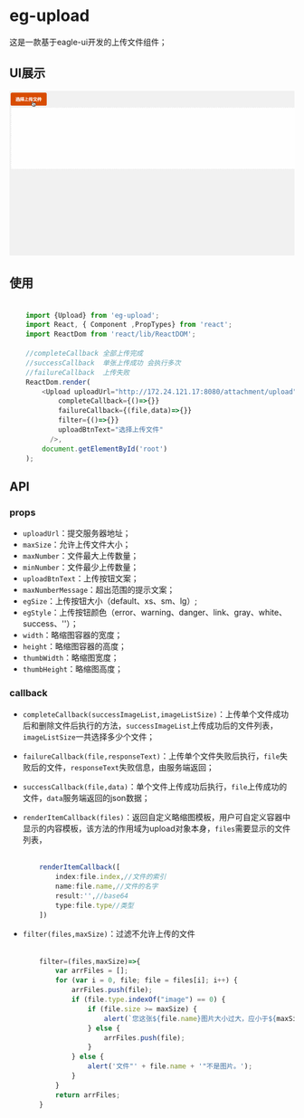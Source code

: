 # eg-upload

这是一款基于eagle-ui开发的上传文件组件；

## UI展示

![ui展示](example/img/test.gif)

## 使用

```js

	import {Upload} from 'eg-upload';
    import React, { Component ,PropTypes} from 'react';
    import ReactDom from 'react/lib/ReactDOM';
    
    //completeCallback 全部上传完成
    //successCallback  单张上传成功 会执行多次
    //failureCallback  上传失败
    ReactDom.render(
        <Upload uploadUrl="http://172.24.121.17:8080/attachment/upload" maxNumber={5} successCallback={(file,data)=>{}} 
          	completeCallback={()=>{}}
			failureCallback={(file,data)=>{}}
			filter={()=>{}}
			uploadBtnText="选择上传文件"
          />,
        document.getElementById('root')
    );

```

## API

### props
    
- `uploadUrl`：提交服务器地址；      
- `maxSize`：允许上传文件大小；           
- `maxNumber`：文件最大上传数量；   
- `minNumber`：文件最少上传数量；   
- `uploadBtnText`：上传按钮文案； 
- `maxNumberMessage`：超出范围的提示文案； 
- `egSize`：上传按钮大小（default、xs、sm、lg）;      
- `egStyle`：上传按钮颜色（error、warning、danger、link、gray、white、success、''）；      
- `width`：略缩图容器的宽度；       
- `height`：略缩图容器的高度；      
- `thumbWidth`：略缩图宽度；     
- `thumbHeight`：略缩图高度；        
    
### callback
    
- `completeCallback(successImageList,imageListSize)`：上传单个文件成功后和删除文件后执行的方法，`successImageList`上传成功后的文件列表，`imageListSize`一共选择多少个文件； 
     
- `failureCallback(file,responseText)`：上传单个文件失败后执行，`file`失败后的文件，`responseText`失败信息，由服务端返回；        

- `successCallback(file,data)`：单个文件上传成功后执行，`file`上传成功的文件，`data`服务端返回的json数据；      

- `renderItemCallback(files)`：返回自定义略缩图模板，用户可自定义容器中显示的内容模板，该方法的作用域为upload对象本身，`files`需要显示的文件列表，
        
    ```js
    
        renderItemCallback([
            index:file.index,//文件的索引
            name:file.name,//文件的名字
            result:'',//base64
            type:file.type//类型
        ])
    ```
- `filter(files,maxSize)`：过滤不允许上传的文件      

    ```js
    
        filter=(files,maxSize)=>{
            var arrFiles = [];
            for (var i = 0, file; file = files[i]; i++) {
                arrFiles.push(file);
                if (file.type.indexOf("image") == 0) {
                    if (file.size >= maxSize) {
                        alert(`您这张${file.name}图片大小过大，应小于${maxSize}k`);
                    } else {
                        arrFiles.push(file);
                    }
                } else {
                    alert('文件"' + file.name + '"不是图片。');
                }
            }
            return arrFiles;
        }
    ```


